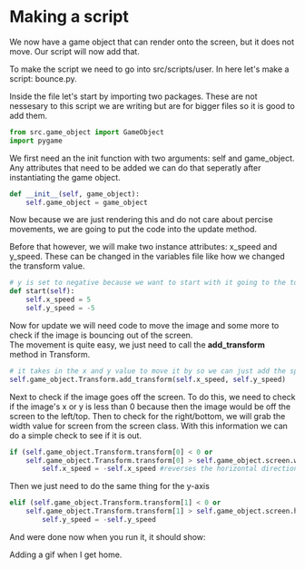 # Making a script
We now have a game object that can render onto the screen, but it does not move. Our script will now add that. <br />

To make the script we need to go into src/scripts/user. In here let's make a script: bounce.py. <br />

Inside the file let's start by importing two packages. These are not nessesary to this script we are writing but are for bigger files so it is good to add them. 
```python
from src.game_object import GameObject
import pygame
```
We first need an the init function with two arguments: self and game_object. Any attributes that need to be added we can do that seperatly after instantiating the game object.<br />
```python
def __init__(self, game_object):
	self.game_object = game_object
```
Now because we are just rendering this and do not care about percise movements, we are going to put the code into the update method. <br />

Before that however, we will make two instance attributes: x_speed and y_speed. These can be changed in the variables file like how we changed the transform value. <br />
```python
# y is set to negative because we want to start with it going to the top right corner and (0,0) is in the top left.
def start(self):
    self.x_speed = 5
    self.y_speed = -5
```
Now for update we will need code to move the image and some more to check if the image is bouncing out of the screen.<br />
The movement is quite easy, we just need to call the __add_transform__ method in Transform. <br />
```python
# it takes in the x and y value to move it by so we can just add the speed values.
self.game_object.Transform.add_transform(self.x_speed, self.y_speed)
```
Next to check if the image goes off the screen. To do this, we need to check if the image's x or y is less than 0 because then the image would be off the screen to the left/top. Then to check for the right/bottom, we will grab the width value for screen from the screen class. With this information we can do a simple check to see if it is out.<br />
```python
if (self.game_object.Transform.transform[0] < 0 or
    self.game_object.Transform.transform[0] > self.game_object.screen.width): 
        self.x_speed = -self.x_speed #reverses the horizontal direction of the go
```
Then we just need to do the same thing for the y-axis
```python
elif (self.game_object.Transform.transform[1] < 0 or
    self.game_object.Transform.transform[1] > self.game_object.screen.height): 
        self.y_speed = -self.y_speed
```
And were done now when you run it, it should show: <br />

Adding a gif when I get home.